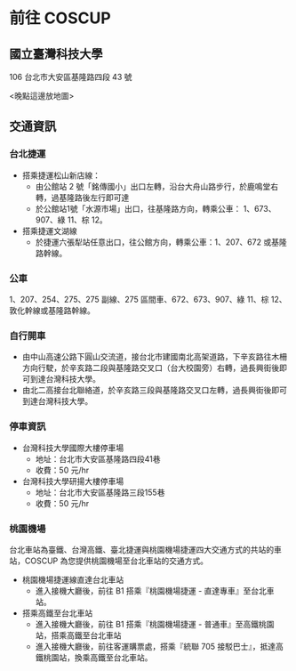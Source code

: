 # 前往 COSCUP

## 國立臺灣科技大學

106 台北市大安區基隆路四段 43 號

<晚點這邊放地圖>

## 交通資訊

### 台北捷運

- 搭乘捷運松山新店線：
    - 由公館站 2 號「銘傳國小」出口左轉，沿台大舟山路步行，於鹿鳴堂右轉，過基隆路後左行即可達
    - 於公館站1號「水源市場」出口，往基隆路方向，轉乘公車： 1、673、907、綠 11、棕 12。
- 搭乘捷運文湖線
    - 於捷運六張犁站任意出口，往公館方向，轉乘公車：1、207、672 或基隆路幹線。

### 公車

1、207、254、275、275 副線、275 區間車、672、673、907、綠 11、棕 12、敦化幹線或基隆路幹線。


### 自行開車

- 由中山高速公路下圓山交流道，接台北市建國南北高架道路，下辛亥路往木柵方向行駛，於辛亥路二段與基隆路交叉口（台大校園旁）右轉，過長興街後即可到達台灣科技大學。
- 由北二高接台北聯絡道，於辛亥路三段與基隆路交叉口左轉，過長興街後即可到達台灣科技大學。

### 停車資訊

- 台灣科技大學國際大樓停車場
    - 地址：台北市大安區基隆路四段41巷
    - 收費：50 元/hr
- 台灣科技大學研揚大樓停車場
    - 地址：台北市大安區基隆路三段155巷
    - 收費：50 元/hr

### 桃園機場

台北車站為臺鐵、台灣高鐵、臺北捷運與桃園機場捷運四大交通方式的共站的車站，COSCUP 為您提供桃園機場至台北車站的交通方式。

- 桃園機場捷運線直達台北車站
    - 進入接機大廳後，前往 B1 搭乘『桃園機場捷運 - 直達專車』至台北車站。
- 搭乘高鐵至台北車站
    - 進入接機大廳後，前往 B1 搭乘『桃園機場捷運 - 普通車』至高鐵桃園站，搭乘高鐵至台北車站
    - 進入接機大廳後，前往客運購票處，搭乘『統聯 705 接駁巴士』，抵達高鐵桃園站，換乘高鐵至台北車站。


